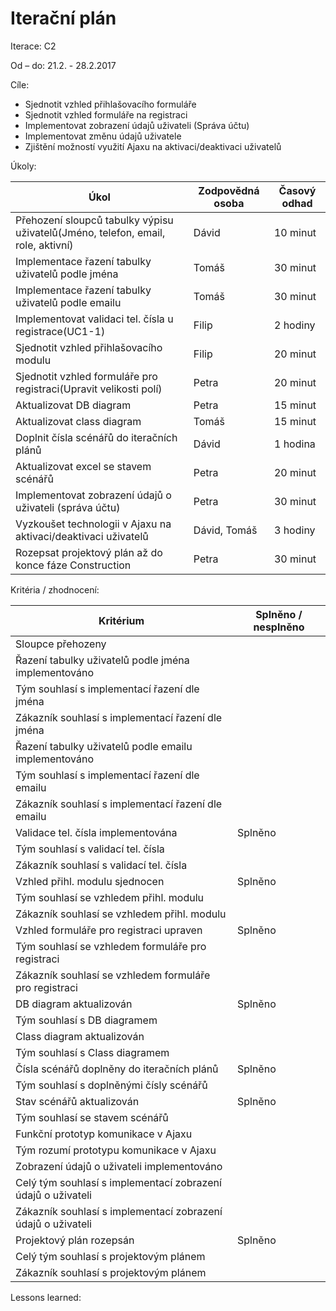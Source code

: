 <h1>Iterační plán</h1>
Iterace:  C2

Od – do:
21.2. - 28.2.2017

Cíle:
- Sjednotit vzhled přihlašovacího formuláře
- Sjednotit vzhled formuláře na registraci
- Implementovat zobrazení údajů uživateli (Správa účtu)
- Implementovat změnu údajů uživatele
- Zjištění možností využití Ajaxu na aktivaci/deaktivaci uživatelů

Úkoly:

|Úkol|	Zodpovědná osoba|	Časový odhad|
|---|---|---|
|Přehození sloupců tabulky výpisu uživatelů(Jméno, telefon, email, role, aktivní)|Dávid|10 minut|
|Implementace řazení tabulky uživatelů podle jména|Tomáš|30 minut|
|Implementace řazení tabulky uživatelů podle emailu|Tomáš|30 minut|
|Implementovat validaci tel. čísla u registrace(UC1-1)|Filip|2 hodiny|
|Sjednotit vzhled přihlašovacího modulu|Filip|20 minut|
|Sjednotit vzhled formuláře pro registraci(Upravit velikosti polí)|Petra|20 minut|
|Aktualizovat DB diagram|Petra|15 minut|
|Aktualizovat class diagram|Tomáš|15 minut|
|Doplnit čísla scénářů do iteračních plánů|Dávid|1 hodina|
|Aktualizovat excel se stavem scénářů|Petra|20 minut|
|Implementovat zobrazení údajů o uživateli (správa účtu)|Petra|30 minut|
|Vyzkoušet technologii v Ajaxu na aktivaci/deaktivaci uživatelů|Dávid, Tomáš|3 hodiny|
|Rozepsat projektový plán až do konce fáze Construction|Petra|30 minut|

Kritéria / zhodnocení:

|Kritérium	|Splněno / nesplněno|
|---|---|
|Sloupce přehozeny||
|Řazení tabulky uživatelů podle jména implementováno||
|Tým souhlasí s implementací řazení dle jména||
|Zákazník souhlasí s implementací řazení dle jména||
|Řazení tabulky uživatelů podle emailu implementováno||
|Tým souhlasí s implementací řazení dle emailu||
|Zákazník souhlasí s implementací řazení dle emailu||
|Validace tel. čísla implementována|Splněno|
|Tým souhlasí s validací tel. čísla||
|Zákazník souhlasí s validací tel. čísla||
|Vzhled přihl. modulu sjednocen|Splněno|
|Tým souhlasí se vzhledem přihl. modulu ||
|Zákazník souhlasí se vzhledem přihl. modulu ||
|Vzhled formuláře pro registraci upraven|Splněno|
|Tým souhlasí se vzhledem formuláře pro registraci ||
|Zákazník souhlasí se vzhledem formuláře pro registraci ||
|DB diagram aktualizován|Splněno|
|Tým souhlasí s DB diagramem ||
|Class diagram aktualizován||
|Tým souhlasí s Class diagramem||
|Čísla scénářů doplněny do iteračních plánů|Splněno|
|Tým souhlasí s doplněnými čísly scénářů||
|Stav scénářů aktualizován|Splněno|
|Tým souhlasí se stavem scénářů ||
|Funkční prototyp komunikace v Ajaxu||
|Tým rozumí prototypu komunikace v Ajaxu||
|Zobrazení údajů o uživateli implementováno||
|Celý tým souhlasí s implementací zobrazení údajů o uživateli||
|Zákazník souhlasí s implementací zobrazení údajů o uživateli||
|Projektový plán rozepsán|Splněno|
|Celý tým souhlasí s projektovým plánem||
|Zákazník souhlasí s projektovým plánem||

Lessons learned:
